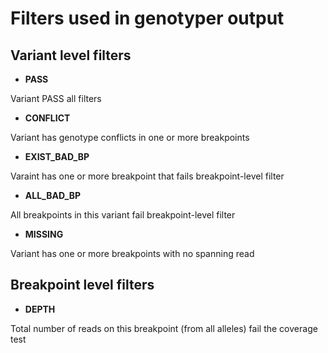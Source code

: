 # Filters used in genotyper output

## Variant level filters

* **PASS**

Variant PASS all filters

* **CONFLICT**

Variant has genotype conflicts in one or more breakpoints

* **EXIST_BAD_BP**

Varaint has one or more breakpoint that fails breakpoint-level filter

* **ALL_BAD_BP**

All breakpoints in this variant fail breakpoint-level filter

* **MISSING**

Variant has one or more breakpoints with no spanning read

## Breakpoint level filters

* **DEPTH**

Total number of reads on this breakpoint (from all alleles) fail the coverage test